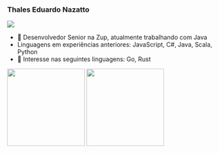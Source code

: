 ### Thales Eduardo Nazatto

<a href="https://www.linkedin.com/in/tenazatto/" alt="linkedin" target="_blank">
  <img src="https://img.shields.io/badge/LinkedIn-%230077B5.svg?&style=flat-square&logo=linkedin&logoColor=white">
</a>

- 🔭 Desenvolvedor Senior na Zup, atualmente trabalhando com Java
- Linguagens em experiências anteriores: JavaScript, C#, Java, Scala, Python
- 🌱 Interesse nas seguintes linguagens: Go, Rust

<div>
  <span><img height="180em" src="https://github-readme-stats.vercel.app/api?username=tenazatto&show_icons=true&theme=tokyonight"/></span>
  <span><img height="180em" src="https://github-readme-stats-eight-theta.vercel.app/api/top-langs/?username=tenazatto&layout=compact&langs_count=8&theme=tokyonight&include_all_commits=true&count_private=true"/></span>
</div>

<!--
**tenazatto/tenazatto** is a ✨ _special_ ✨ repository because its `README.md` (this file) appears on your GitHub profile.

Here are some ideas to get you started:

- 🔭 I’m currently working on ...
- 🌱 I’m currently learning ...
- 👯 I’m looking to collaborate on ...
- 🤔 I’m looking for help with ...
- 💬 Ask me about ...
- 📫 How to reach me: ...
- 😄 Pronouns: ...
- ⚡ Fun fact: ...
-->
